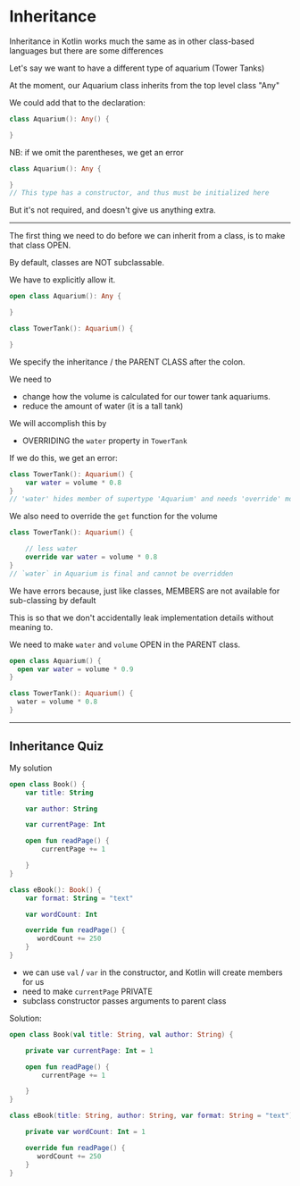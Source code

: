 # Inheritance

Inheritance in Kotlin works much the same as in other class-based languages but
there are some differences

Let's say we want to have a different type of aquarium (Tower Tanks)

At the moment, our Aquarium class inherits from the top level class "Any"


We could add that to the declaration:
```kotlin
class Aquarium(): Any() {

}
```

NB: if we omit the parentheses, we get an error
```kotlin
class Aquarium(): Any {

}
// This type has a constructor, and thus must be initialized here
```


But it's not required, and doesn't give us anything extra.

----
The first thing we need to do before we can inherit from a class,
is to make that class OPEN.


By default, classes are NOT subclassable.

We have to explicitly allow it.

```kotlin
open class Aquarium(): Any {

}

class TowerTank(): Aquarium() {

}
```
We specify the inheritance / the PARENT CLASS after the colon.

We need to
- change how the volume is calculated for our tower tank aquariums.
- reduce the amount of water (it is a tall tank)

We will accomplish this by
- OVERRIDING the `water` property in `TowerTank`

If we do this, we get an error:
```kotlin
class TowerTank(): Aquarium() {
    var water = volume * 0.8
}
// 'water' hides member of supertype 'Aquarium' and needs 'override' modifier
```


We also need to override the `get` function for the volume

```kotlin
class TowerTank(): Aquarium() {

    // less water
    override var water = volume * 0.8
}
// `water` in Aquarium is final and cannot be overridden
```

We have errors because, just like classes, MEMBERS are not available for
sub-classing by default

This is so that we don't accidentally leak implementation details without
meaning to.

We need to make `water` and `volume` OPEN in the PARENT class.

```kotlin
open class Aquarium() {
  open var water = volume * 0.9
}

class TowerTank(): Aquarium() {
  water = volume * 0.8
}
```

---
## Inheritance Quiz

My solution

```kotlin
open class Book() {
    var title: String

    var author: String

    var currentPage: Int

    open fun readPage() {
        currentPage += 1

    }
}

class eBook(): Book() {
    var format: String = "text"

    var wordCount: Int

    override fun readPage() {
       wordCount += 250
    }
}
```

- we can use `val` / `var` in the constructor, and Kotlin will create members
  for us
- need to make `currentPage` PRIVATE
- subclass constructor passes arguments to parent class

Solution:
```kotlin
open class Book(val title: String, val author: String) {

    private var currentPage: Int = 1

    open fun readPage() {
        currentPage += 1

    }
}

class eBook(title: String, author: String, var format: String = "text"): Book(title, author) {

    private var wordCount: Int = 1

    override fun readPage() {
       wordCount += 250
    }
}
```
